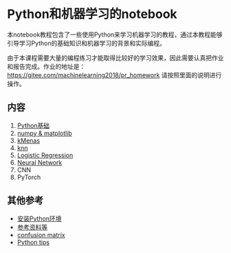 # Python和机器学习的notebook

本notebook教程包含了一些使用Python来学习机器学习的教程，通过本教程能够引导学习Python的基础知识和机器学习的背景和实际编程。

由于本课程需要大量的编程练习才能取得比较好的学习效果，因此需要认真把作业和报告完成。作业的地址是：https://gitee.com/machinelearning2018/pr_homework 请按照里面的说明进行操作。


## 内容
1. [Python基础](0_python/)
2. [numpy & matplotlib](0_numpy_matplotlib_scipy_sympy/)
3. [kMenas](1_kmeans/)
4. [knn](1_knn/)
5. [Logistic Regression](1_logistic_regression/)
6. [Neural Network](nn/)
7. CNN
8. PyTorch

## 其他参考
* [安装Python环境](tips/InstallPython.md)
* [参考资料等](References.md)
* [confusion matrix](tips/confusion_matrix.ipynb)
* [Python tips](tips/python)
